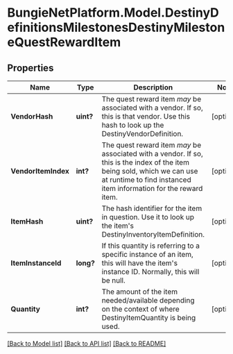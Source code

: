 # BungieNetPlatform.Model.DestinyDefinitionsMilestonesDestinyMilestoneQuestRewardItem
## Properties

Name | Type | Description | Notes
------------ | ------------- | ------------- | -------------
**VendorHash** | **uint?** | The quest reward item *may* be associated with a vendor. If so, this is that vendor. Use this hash to look up the DestinyVendorDefinition. | [optional] 
**VendorItemIndex** | **int?** | The quest reward item *may* be associated with a vendor. If so, this is the index of the item being sold, which we can use at runtime to find instanced item information for the reward item. | [optional] 
**ItemHash** | **uint?** | The hash identifier for the item in question. Use it to look up the item&#39;s DestinyInventoryItemDefinition. | [optional] 
**ItemInstanceId** | **long?** | If this quantity is referring to a specific instance of an item, this will have the item&#39;s instance ID. Normally, this will be null. | [optional] 
**Quantity** | **int?** | The amount of the item needed/available depending on the context of where DestinyItemQuantity is being used. | [optional] 

[[Back to Model list]](../README.md#documentation-for-models) [[Back to API list]](../README.md#documentation-for-api-endpoints) [[Back to README]](../README.md)

